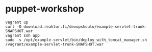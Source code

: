 puppet-workshop
===============

    vagrant up
    curl -O download.reaktor.fi/devopskoulu/example-servlet-trunk-SNAPSHOT.war
    vagrant ssh app
    sudo -s /opt/example-servlet/bin/deploy_with_tomcat_manager.sh /vagrant/example-servlet-trunk-SNAPSHOT.war
